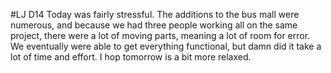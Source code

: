#LJ D14
Today was fairly stressful. The additions to the bus mall were numerous, and because we had three people working all on the same project, there were a lot of moving parts, meaning a lot of room for error. We eventually were able to get everything functional, but damn did it take a lot of time and effort. I hop tomorrow is a bit more relaxed. 

